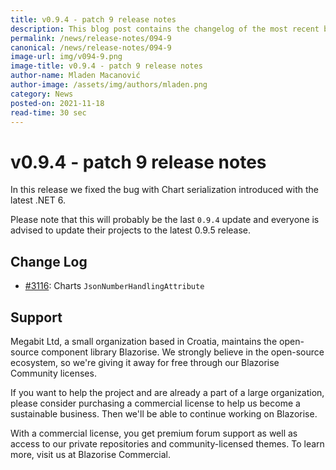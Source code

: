 ```yaml
---
title: v0.9.4 - patch 9 release notes
description: This blog post contains the changelog of the most recent bug fixes included in the Blazorise v0.9.4.9 release.
permalink: /news/release-notes/094-9
canonical: /news/release-notes/094-9
image-url: img/v094-9.png
image-title: v0.9.4 - patch 9 release notes
author-name: Mladen Macanović
author-image: /assets/img/authors/mladen.png
category: News
posted-on: 2021-11-18
read-time: 30 sec
---
```


# v0.9.4 - patch 9 release notes

In this release we fixed the bug with Chart serialization introduced with the latest .NET 6.

Please note that this will probably be the last `0.9.4` update and everyone is advised to update their projects
    to the latest 0.9.5 release.

## Change Log

- [#3116](https://github.com/Megabit/Blazorise/issues/3116): Charts `JsonNumberHandlingAttribute`

## Support

Megabit Ltd, a small organization based in Croatia, maintains the open-source component library Blazorise. We strongly believe in the open-source ecosystem, so we're giving it away for free through our Blazorise Community licenses.

If you want to help the project and are already a part of a large organization, please consider purchasing a commercial license to help us become a sustainable business. Then we'll be able to continue working on Blazorise.

With a commercial license, you get premium forum support as well as access to our private repositories and community-licensed themes. To learn more, visit us at Blazorise Commercial.
